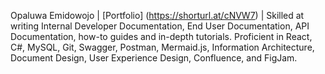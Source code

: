 Opaluwa Emidowojo | [Portfolio] (https://shorturl.at/cNVW7) | Skilled at writing Internal Developer Documentation, End User Documentation, API Documentation, how-to guides and in-depth tutorials. Proficient in React, C#, MySQL, Git, Swagger, Postman, Mermaid.js, Information Architecture, Document Design, User Experience Design, Confluence, and FigJam.